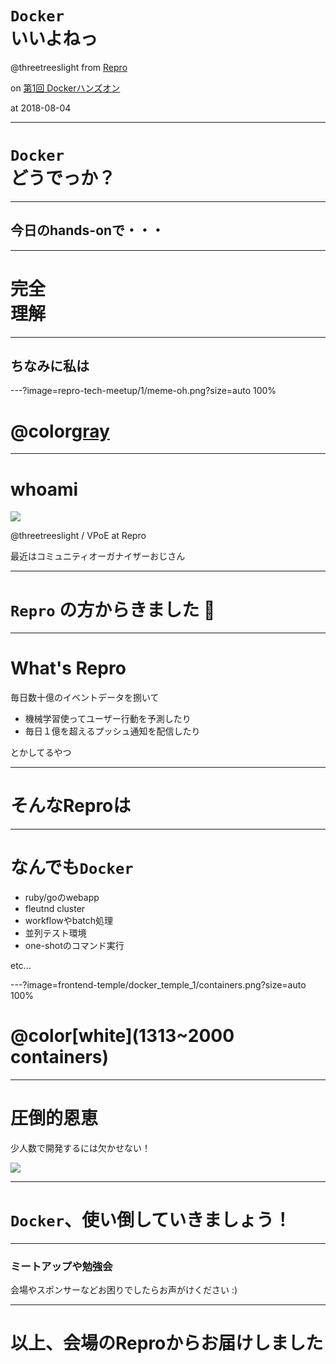 # `Docker` <br>いいよねっ

@threetreeslight from [Repro](https://repro.io)

on [第1回 Dockerハンズオン](https://frontend-temple.connpass.com/event/95173/)

at 2018-08-04

---

# `Docker` <br> どうでっか？

---

## 今日のhands-onで・・・

---

# 完全<br>理解

---

## ちなみに私は

---?image=repro-tech-meetup/1/meme-oh.png?size=auto 100%

# @color[gray](もう離れられない)

---

# whoami

![](https://avatars3.githubusercontent.com/u/1057490?s=200&v=4)

@threetreeslight / VPoE at Repro

最近はコミュニティオーガナイザーおじさん

---

# `Repro` の方からきました 💪

---

# What's Repro

毎日数十億のイベントデータを捌いて

- 機械学習使ってユーザー行動を予測したり
- 毎日１億を超えるプッシュ通知を配信したり

とかしてるやつ

---

# そんなReproは

---

# なんでも`Docker`

- ruby/goのwebapp
- fleutnd cluster
- workflowやbatch処理
- 並列テスト環境
- one-shotのコマンド実行

etc...

---?image=frontend-temple/docker_temple_1/containers.png?size=auto 100%

# @color[white](1313~2000 containers)

---

# 圧倒的恩恵

少人数で開発するには欠かせない！

![](https://2.bp.blogspot.com/-dL8n9ma5CGU/WerLBbkTiAI/AAAAAAABHsU/Nj7Jj4GGSkA_ypaTCYG_BvJSsxiaYW9OACLcBGAs/s800/pose_inoru_man.png)

---

# `Docker`、使い倒していきましょう！

---

### ミートアップや勉強会

会場やスポンサーなどお困りでしたらお声がけください :)

---

# 以上、会場のReproからお届けしました




